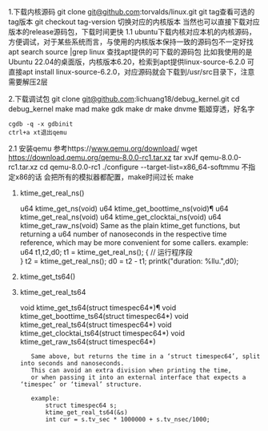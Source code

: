 1.下载内核源码
    git clone git@github.com:torvalds/linux.git
    git tag查看可选的tag版本
    git checkout tag-version 切换对应的内核版本
    当然也可以直接下载对应版本的release源码包，下载时间更快
 1.1 ubuntu下载内核对应本机的内核源码，方便调试，对于某些系统而言，与使用的内核版本保持一致的源码包不一定好找
    apt search source |grep linux  查找apt提供的可下载的源码包
    比如我使用的是Ubuntu 22.04的桌面版，内核版本6.20，检索到apt提供linux-source-6.2.0
    可直接apt install linux-source-6.2.0，对应源码就会下载到/usr/src目录下，注意需要解压2层


2.下载调试包
    git clone git@github.com:lichuang18/debug_kernel.git
    cd debug_kernel
    make mad
    make gdk
    make dr
    make dnvme 甄姬穿透，好名字

    cgdb -q -x gdbinit
    ctrl+a xt退出qemu

2.1 安装qemu
    参考https://www.qemu.org/download/
    wget https://download.qemu.org/qemu-8.0.0-rc1.tar.xz
    tar xvJf qemu-8.0.0-rc1.tar.xz
    cd qemu-8.0.0-rc1
    ./configure --target-list=x86_64-softmmu  不指定x86的话 会把所有的模拟器都配置，make时间过长
    make

1.   ktime_get_real_ns()

        u64 ktime_get_ns(void)
        u64 ktime_get_boottime_ns(void)¶
        u64 ktime_get_real_ns(void)
        u64 ktime_get_clocktai_ns(void)
        u64 ktime_get_raw_ns(void)
            Same as the plain ktime_get functions, 
            but returning a u64 number of nanoseconds in the respective time reference, 
            which may be more convenient for some callers.
        example:
            u64 t1,t2,d0;
            t1 = ktime_get_real_ns();
            {
                // 运行程序段  
            }
            t2 = ktime_get_real_ns();
            d0 = t2 - t1;
            printk("duration: %llu.",d0);


2.   ktime_get_ts64()
3.   ktime_get_real_ts64

        void ktime_get_ts64(struct timespec64*)¶
        void ktime_get_boottime_ts64(struct timespec64*)
        void ktime_get_real_ts64(struct timespec64*)
        void ktime_get_clocktai_ts64(struct timespec64*)
        void ktime_get_raw_ts64(struct timespec64*)

            Same above, but returns the time in a ‘struct timespec64’, split into seconds and nanoseconds. 
            This can avoid an extra division when printing the time, 
            or when passing it into an external interface that expects a ‘timespec’ or ‘timeval’ structure.

            example:
                struct timespec64 s;
                ktime_get_real_ts64(&s)
                int cur = s.tv_sec * 1000000 + s.tv_nsec/1000;



